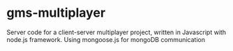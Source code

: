 # gms-multiplayer
Server code for a client-server multiplayer project, written in Javascript with node.js framework.
Using mongoose.js for mongoDB communication
